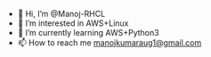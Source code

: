 - 👋 Hi, I’m @Manoj-RHCL
- 👀 I’m interested in AWS+Linux
- 🌱 I’m currently learning AWS+Python3
- 📫 How to reach me manojkumaraug1@gmail.com

<!---
Manoj-RHCL/Manoj-RHCL is a ✨ special ✨ repository because its `README.md` (this file) appears on your GitHub profile.
You can click the Preview link to take a look at your changes.
--->

